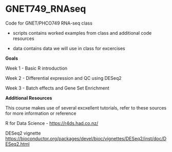 # GNET749_RNAseq

Code for GNET/PHCO749 RNA-seq class

- scripts contains worked examples from class and additional code resources

- data contains data we will use in class for excercises

**Goals**

Week 1 - Basic R introduction

Week 2 - Differential expression and QC using DESeq2

Week 3 - Batch effects and Gene Set Enrichment



**Additional Resources**

This course makes use of several excxellent tutorials, refer to these sources for more information or reference

R for Data Science - https://r4ds.had.co.nz/

DESeq2 vignette https://bioconductor.org/packages/devel/bioc/vignettes/DESeq2/inst/doc/DESeq2.html
